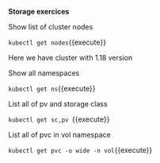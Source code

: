 **Storage exercices**

Show list of cluster nodes

`kubectl get nodes`{{execute}}

Here we have cluster with 1.18 version

Show all namespaces

`kubectl get ns`{{execute}}

List all of pv and storage class 

`kubectl get sc,pv `{{execute}}

List all of pvc in vol namespace

`kubectl get pvc -o wide -n vol`{{execute}}




